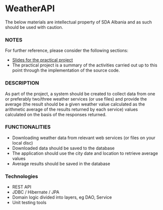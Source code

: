 # WeatherAPI
The below materials are intellectual property of SDA Albania and as such should be used with caution.   

### NOTES

For further reference, please consider the following sections:

* [Slides for the practical project](hhttps://journey.study/v2/learn/courses/5252/modules/15952/units/13/materials/25754)
* The practical project is a summary of the activities carried out up to this point through the implementation of the source code.

### DESCRIPTION

As part of the project, a system should be created to collect data from one or preferably two/three weather services (or use files) and provide the average (the result should be a given weather value calculated as the arithmetic average of the results returned by each service) values calculated on the basis of the responses returned.

### FUNCTIONALITIES
* Downloading weather data from relevant web services (or files on your local disc)
* Downloaded data should be saved to the database
* The application should use the city date and location to retrieve average values
* Average results should be saved in the database

### Technologies
* REST API
* JDBC / Hibernate / JPA
* Domain logic divided into layers, eg DAO, Service
* Unit testing tools
